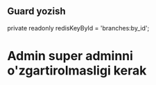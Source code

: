 ## Guard yozish

private readonly redisKeyById = 'branches:by_id';

# Admin super adminni o'zgartirolmasligi kerak
